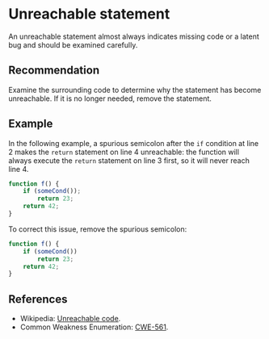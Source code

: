 # Unreachable statement
An unreachable statement almost always indicates missing code or a latent bug and should be examined carefully.


## Recommendation
Examine the surrounding code to determine why the statement has become unreachable. If it is no longer needed, remove the statement.


## Example
In the following example, a spurious semicolon after the `if` condition at line 2 makes the `return` statement on line 4 unreachable: the function will always execute the `return` statement on line 3 first, so it will never reach line 4.


```javascript
function f() {
	if (someCond());
		return 23;
	return 42;
}
```
To correct this issue, remove the spurious semicolon:


```javascript
function f() {
	if (someCond())
		return 23;
	return 42;
}
```

## References
* Wikipedia: [Unreachable code](http://en.wikipedia.org/wiki/Unreachable_code).
* Common Weakness Enumeration: [CWE-561](https://cwe.mitre.org/data/definitions/561.html).
